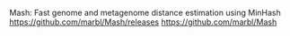 Mash: Fast genome and metagenome distance estimation using MinHash
https://github.com/marbl/Mash/releases
https://github.com/marbl/Mash
